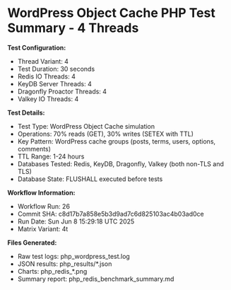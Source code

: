 # WordPress Object Cache PHP Test Summary - 4 Threads

**Test Configuration:**
- Thread Variant: 4
- Test Duration: 30 seconds
- Redis IO Threads: 4
- KeyDB Server Threads: 4
- Dragonfly Proactor Threads: 4
- Valkey IO Threads: 4

**Test Details:**
- Test Type: WordPress Object Cache simulation
- Operations: 70% reads (GET), 30% writes (SETEX with TTL)
- Key Pattern: WordPress cache groups (posts, terms, users, options, comments)
- TTL Range: 1-24 hours
- Databases Tested: Redis, KeyDB, Dragonfly, Valkey (both non-TLS and TLS)
- Database State: FLUSHALL executed before tests

**Workflow Information:**
- Workflow Run: 26
- Commit SHA: c8d17b7a858e5b3d9ad7c6d825103ac4b03ad0ce
- Run Date: Sun Jun  8 15:29:18 UTC 2025
- Matrix Variant: 4t

**Files Generated:**
- Raw test logs: php_wordpress_test.log
- JSON results: php_results/*.json
- Charts: php_redis_*.png
- Summary report: php_redis_benchmark_summary.md

